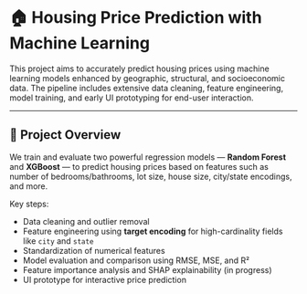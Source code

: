 # 🏠 Housing Price Prediction with Machine Learning

This project aims to accurately predict housing prices using machine learning models enhanced by geographic, structural, and socioeconomic data. The pipeline includes extensive data cleaning, feature engineering, model training, and early UI prototyping for end-user interaction.

---

## 🚀 Project Overview

We train and evaluate two powerful regression models — **Random Forest** and **XGBoost** — to predict housing prices based on features such as number of bedrooms/bathrooms, lot size, house size, city/state encodings, and more.

Key steps:
- Data cleaning and outlier removal
- Feature engineering using **target encoding** for high-cardinality fields like `city` and `state`
- Standardization of numerical features
- Model evaluation and comparison using RMSE, MSE, and R²
- Feature importance analysis and SHAP explainability (in progress)
- UI prototype for interactive price prediction



